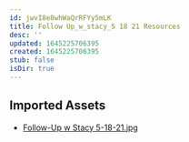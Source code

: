 ```yaml
---
id: jwvI8e8whWaQrRFYy5mLK
title: Follow Up_w_stacy_5 18 21 Resources
desc: ''
updated: 1645225706395
created: 1645225706395
stub: false
isDir: true
---
```

## Imported Assets
- [Follow-Up w Stacy 5-18-21.jpg](/assets/follow-up-w-stacy-5-18-21.jpg)
